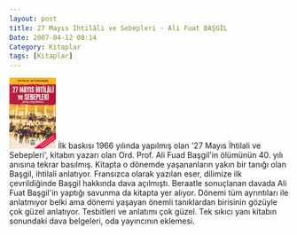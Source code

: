 ```yaml
---
layout: post
title: 27 Mayıs İhtilâli ve Sebepleri - Ali Fuat BAŞGİL
Date: 2007-04-12 08:14
Category: Kitaplar
tags: [Kitaplar]
---
```


![27mayis_iht_sebepleri][] İlk baskısı 1966 yılında yapılmış olan
'27 Mayıs İhtilali ve Sebepleri', kitabın yazarı olan Ord. Prof. Ali
Fuad Başgil'in ölümünün 40. yılı anısına tekrar basılmış. Kitapta o
dönemde yaşananların yakın bir tanığı olan Başgil, ihtilali anlatıyor.
Fransızca olarak yazılan eser, dilimize ilk çevrildiğinde Başgil
hakkında dava açılmıştı. Beraatle sonuçlanan davada Ali Fuat Başgil'in
yaptığı savunma da kitapta yer alıyor. Dönemi tüm ayrıntıları ile
anlatmıyor belki ama dönemi yaşayan önemli tanıklardan birisinin gözüyle
çok güzel anlatıyor. Tesbitleri ve anlatımı çok güzel. Tek sıkıcı yanı
kitabın sonundaki dava belgeleri, oda yayıncının eklemesi.

  [27mayis_iht_sebepleri]: /images/27mayis_iht_sebepleri.kucukresim.jpg
